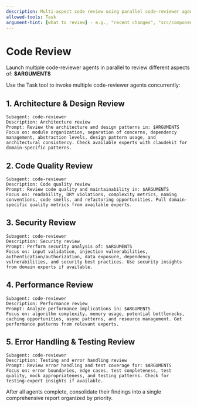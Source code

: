 ```yaml
---
description: Multi-aspect code review using parallel code-reviewer agents
allowed-tools: Task
argument-hint: [what to review] - e.g., "recent changes", "src/components", "*.ts files", "PR #123"
---
```


# Code Review

Launch multiple code-reviewer agents in parallel to review different aspects of: **$ARGUMENTS**

Use the Task tool to invoke multiple code-reviewer agents concurrently:

## 1. Architecture & Design Review
```
Subagent: code-reviewer
Description: Architecture review
Prompt: Review the architecture and design patterns in: $ARGUMENTS
Focus on: module organization, separation of concerns, dependency management, abstraction levels, design pattern usage, and architectural consistency. Check available experts with claudekit for domain-specific patterns.
```

## 2. Code Quality Review
```
Subagent: code-reviewer
Description: Code quality review  
Prompt: Review code quality and maintainability in: $ARGUMENTS
Focus on: readability, DRY violations, complexity metrics, naming conventions, code smells, and refactoring opportunities. Pull domain-specific quality metrics from available experts.
```

## 3. Security Review
```
Subagent: code-reviewer
Description: Security review
Prompt: Perform security analysis of: $ARGUMENTS
Focus on: input validation, injection vulnerabilities, authentication/authorization, data exposure, dependency vulnerabilities, and security best practices. Use security insights from domain experts if available.
```

## 4. Performance Review
```
Subagent: code-reviewer
Description: Performance review
Prompt: Analyze performance implications in: $ARGUMENTS
Focus on: algorithm complexity, memory usage, potential bottlenecks, caching opportunities, async patterns, and resource management. Get performance patterns from relevant experts.
```

## 5. Error Handling & Testing Review
```
Subagent: code-reviewer
Description: Testing and error handling review
Prompt: Review error handling and test coverage for: $ARGUMENTS
Focus on: error boundaries, edge cases, test completeness, test quality, mock appropriateness, and testing patterns. Check for testing-expert insights if available.
```

After all agents complete, consolidate their findings into a single comprehensive report organized by priority.